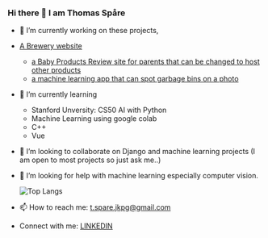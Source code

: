 ### Hi there 👋 I am Thomas Spåre

- 🔭 I’m currently working on these projects,
- [A Brewery website](https://thomasspare.github.io/Prodac/Prodac/)
    -  [a Baby Products Review site for parents that can be changed to host other products](https://github.com/ThomasSpare/BabyGear)
    -  [a machine learning app that can spot garbage bins on a photo](https://github.com/ThomasSpare/Garbage_bin_scanner/tree/main)
      
- 🌱 I’m currently learning
    - Stanford Unversity: CS50 AI with       Python
    - Machine Learning using google          colab
    - C++
    - Vue
       
- 👯 I’m looking to collaborate on Django and machine learning projects
  (I am open to most projects so just ask me..)
- 🤔 I’m looking for help with machine learning especially computer vision.

  ![Top Langs](https://github-readme-stats.vercel.app/api/top-langs/?username=ThomasSpare&theme=tokyonight)
   
- 📫 How to reach me: t.spare.jkpg@gmail.com
- Connect with me:  [LINKEDIN](https://www.linkedin.com/in/thomas-sp%C3%A5re-93b748133/?originalSubdomain=se)

